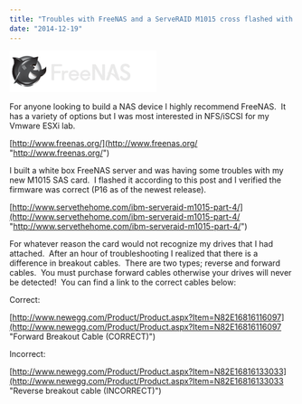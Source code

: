 ```yaml
---
title: "Troubles with FreeNAS and a ServeRAID M1015 cross flashed with LSI9211-8i in IT mode"
date: "2014-12-19"
---
```


[![logo1](images/logo11.png)](http://104.167.119.213/wp-content/uploads/2014/12/logo11.png)

For anyone looking to build a NAS device I highly recommend FreeNAS.  It has a variety of options but I was most interested in NFS/iSCSI for my Vmware ESXi lab.

[http://www.freenas.org/](http://www.freenas.org/ "http://www.freenas.org/")

I built a white box FreeNAS server and was having some troubles with my new M1015 SAS card.  I flashed it according to this post and I verified the firmware was correct (P16 as of the newest release).

[http://www.servethehome.com/ibm-serveraid-m1015-part-4/](http://www.servethehome.com/ibm-serveraid-m1015-part-4/ "http://www.servethehome.com/ibm-serveraid-m1015-part-4/")

For whatever reason the card would not recognize my drives that I had attached.  After an hour of troubleshooting I realized that there is a difference in breakout cables.  There are two types; reverse and forward cables.  You must purchase forward cables otherwise your drives will never be detected!  You can find a link to the correct cables below:

Correct:

[http://www.newegg.com/Product/Product.aspx?Item=N82E16816116097](http://www.newegg.com/Product/Product.aspx?Item=N82E16816116097 "Forward Breakout Cable (CORRECT)")

Incorrect:

[http://www.newegg.com/Product/Product.aspx?Item=N82E16816133033](http://www.newegg.com/Product/Product.aspx?Item=N82E16816133033 "Reverse breakout cable (INCORRECT)")
